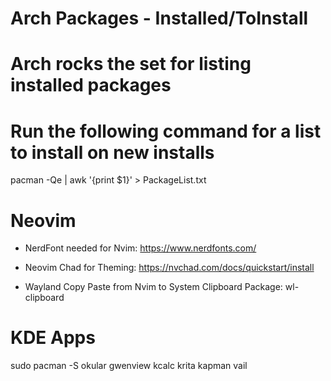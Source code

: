 # Arch Packages - Installed/ToInstall
# ###################################

# Arch rocks the set for listing installed packages
# Run the following command for a list to install on new installs
pacman -Qe | awk '{print $1}' > PackageList.txt

# Neovim

+ NerdFont needed for Nvim: https://www.nerdfonts.com/
 
+ Neovim Chad for Theming: https://nvchad.com/docs/quickstart/install

+ Wayland Copy Paste from Nvim to System Clipboard Package: wl-clipboard

# KDE Apps

sudo pacman -S okular gwenview kcalc krita kapman vail


